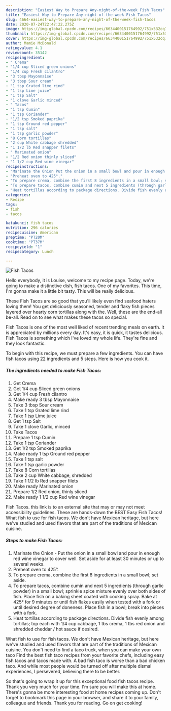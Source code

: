 ```yaml
---
description: "Easiest Way to Prepare Any-night-of-the-week Fish Tacos"
title: "Easiest Way to Prepare Any-night-of-the-week Fish Tacos"
slug: 4664-easiest-way-to-prepare-any-night-of-the-week-fish-tacos
date: 2020-07-24T22:47:22.275Z
image: https://img-global.cpcdn.com/recipes/6634400151764992/751x532cq70/fish-tacos-recipe-main-photo.jpg
thumbnail: https://img-global.cpcdn.com/recipes/6634400151764992/751x532cq70/fish-tacos-recipe-main-photo.jpg
cover: https://img-global.cpcdn.com/recipes/6634400151764992/751x532cq70/fish-tacos-recipe-main-photo.jpg
author: Mamie McDonald
ratingvalue: 4.1
reviewcount: 35142
recipeingredient:
- " Crema"
- "1/4 cup Sliced green onions"
- "1/4 cup Fresh cilantro"
- "3 tbsp Mayonnaise"
- "3 tbsp Sour cream"
- "1 tsp Grated lime rind"
- "1 tsp Lime juice"
- "1 tsp Salt"
- "1 clove Garlic minced"
- " Tacos"
- "1 tsp Cumin"
- "1 tsp Coriander"
- "1/2 tsp Smoked paprika"
- "1 tsp Ground red pepper"
- "1 tsp salt"
- "1 tsp garlic powder"
- "8 Corn tortillas"
- "2 cup White cabbage shredded"
- "1 1/2 lb Red snapper filets"
- " Marinated onion"
- "1/2 Red onion thinly sliced"
- "1 1/2 cup Red wine vinegar"
recipeinstructions:
- "Marinate the Onion Put the onion in a small bowl and pour in enough red wine vinegar to cover well. Set aside for at least 30 minutes or up to several weeks."
- "Preheat oven to 425°."
- "To prepare crema, combine the first 8 ingredients in a small bowl; set aside."
- "To prepare tacos, combine cumin and next 5 ingredients (through garlic powder) in a small bowl; sprinkle spice mixture evenly over both sides of fish. Place fish on a baking sheet coated with cooking spray. Bake at 425° for 9 minutes or until fish flakes easily when tested with a fork or until desired degree of doneness. Place fish in a bowl; break into pieces with a fork."
- "Heat tortillas according to package directions. Divide fish evenly among tortillas; top each with 1/4 cup cabbage, 1 tbs crema, 1 tbs red onion and shredded cheddar / hot sauce if desired."
categories:
- Recipe
tags:
- fish
- tacos

katakunci: fish tacos 
nutrition: 296 calories
recipecuisine: American
preptime: "PT20M"
cooktime: "PT37M"
recipeyield: "1"
recipecategory: Lunch

---
```



![Fish Tacos](https://img-global.cpcdn.com/recipes/6634400151764992/751x532cq70/fish-tacos-recipe-main-photo.jpg)

Hello everybody, it is Louise, welcome to my recipe page. Today, we're going to make a distinctive dish, fish tacos. One of my favorites. This time, I'm gonna make it a little bit tasty. This will be really delicious.

These Fish Tacos are so good that you&#39;ll likely even find seafood haters loving them! You get deliciously seasoned, tender and flaky fish pieces layered over hearty corn tortillas along with the. Well, these are the end-all be-all. Read on to see what makes these tacos so special.

Fish Tacos is one of the most well liked of recent trending meals on earth. It is appreciated by millions every day. It's easy, it is quick, it tastes delicious. Fish Tacos is something which I've loved my whole life. They're fine and they look fantastic.


To begin with this recipe, we must prepare a few ingredients. You can have fish tacos using 22 ingredients and 5 steps. Here is how you cook it.

<!--inarticleads1-->

##### The ingredients needed to make Fish Tacos:

1. Get  Crema
1. Get 1/4 cup Sliced green onions
1. Get 1/4 cup Fresh cilantro
1. Make ready 3 tbsp Mayonnaise
1. Take 3 tbsp Sour cream
1. Take 1 tsp Grated lime rind
1. Take 1 tsp Lime juice
1. Get 1 tsp Salt
1. Take 1 clove Garlic, minced
1. Take  Tacos
1. Prepare 1 tsp Cumin
1. Take 1 tsp Coriander
1. Get 1/2 tsp Smoked paprika
1. Make ready 1 tsp Ground red pepper
1. Take 1 tsp salt
1. Take 1 tsp garlic powder
1. Take 8 Corn tortillas
1. Take 2 cup White cabbage, shredded
1. Take 1 1/2 lb Red snapper filets
1. Make ready  Marinated onion
1. Prepare 1/2 Red onion, thinly sliced
1. Make ready 1 1/2 cup Red wine vinegar


Fish Tacos. this link is to an external site that may or may not meet accessibility guidelines. These are hands-down the BEST Easy Fish Tacos! What fish to use for fish tacos. We don&#39;t have Mexican heritage, but here we&#39;ve studied and used flavors that are part of the traditions of Mexican cuisine. 

<!--inarticleads2-->

##### Steps to make Fish Tacos:

1. Marinate the Onion - Put the onion in a small bowl and pour in enough red wine vinegar to cover well. Set aside for at least 30 minutes or up to several weeks.
1. Preheat oven to 425°.
1. To prepare crema, combine the first 8 ingredients in a small bowl; set aside.
1. To prepare tacos, combine cumin and next 5 ingredients (through garlic powder) in a small bowl; sprinkle spice mixture evenly over both sides of fish. Place fish on a baking sheet coated with cooking spray. Bake at 425° for 9 minutes or until fish flakes easily when tested with a fork or until desired degree of doneness. Place fish in a bowl; break into pieces with a fork.
1. Heat tortillas according to package directions. Divide fish evenly among tortillas; top each with 1/4 cup cabbage, 1 tbs crema, 1 tbs red onion and shredded cheddar / hot sauce if desired.


What fish to use for fish tacos. We don&#39;t have Mexican heritage, but here we&#39;ve studied and used flavors that are part of the traditions of Mexican cuisine. You don&#39;t need to find a taco truck, when you can make your own taco Find the best fish taco recipes from your favorite chefs, including easy fish tacos and tacos made with. A bad fish taco is worse than a bad chicken taco. And while most people would be turned off after multiple dismal experiences, I persevered, believing there to be better. 

So that's going to wrap it up for this exceptional food fish tacos recipe. Thank you very much for your time. I'm sure you will make this at home. There's gonna be more interesting food at home recipes coming up. Don't forget to bookmark this page in your browser, and share it to your family, colleague and friends. Thank you for reading. Go on get cooking!

